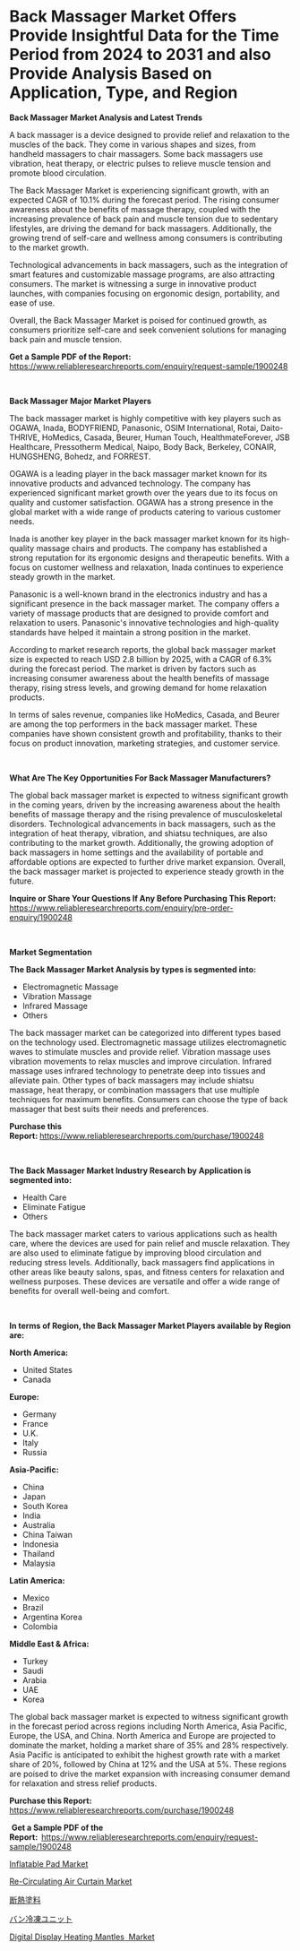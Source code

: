 <p><h1>Back Massager Market Offers Provide Insightful Data for the Time Period from 2024 to 2031 and also Provide Analysis Based on Application, Type, and Region</h1></p><p><strong>Back Massager Market Analysis and Latest Trends</strong></p>
<p><p>A back massager is a device designed to provide relief and relaxation to the muscles of the back. They come in various shapes and sizes, from handheld massagers to chair massagers. Some back massagers use vibration, heat therapy, or electric pulses to relieve muscle tension and promote blood circulation.</p><p>The Back Massager Market is experiencing significant growth, with an expected CAGR of 10.1% during the forecast period. The rising consumer awareness about the benefits of massage therapy, coupled with the increasing prevalence of back pain and muscle tension due to sedentary lifestyles, are driving the demand for back massagers. Additionally, the growing trend of self-care and wellness among consumers is contributing to the market growth.</p><p>Technological advancements in back massagers, such as the integration of smart features and customizable massage programs, are also attracting consumers. The market is witnessing a surge in innovative product launches, with companies focusing on ergonomic design, portability, and ease of use.</p><p>Overall, the Back Massager Market is poised for continued growth, as consumers prioritize self-care and seek convenient solutions for managing back pain and muscle tension.</p></p>
<p><strong>Get a Sample PDF of the Report:&nbsp;</strong> <a href="https://www.reliableresearchreports.com/enquiry/request-sample/1900248">https://www.reliableresearchreports.com/enquiry/request-sample/1900248</a></p>
<p>&nbsp;</p>
<p><strong>Back Massager Major Market Players</strong></p>
<p><p>The back massager market is highly competitive with key players such as OGAWA, Inada, BODYFRIEND, Panasonic, OSIM International, Rotai, Daito-THRIVE, HoMedics, Casada, Beurer, Human Touch, HealthmateForever, JSB Healthcare, Pressotherm Medical, Naipo, Body Back, Berkeley, CONAIR, HUNGSHENG, Bohedz, and FORREST.</p><p>OGAWA is a leading player in the back massager market known for its innovative products and advanced technology. The company has experienced significant market growth over the years due to its focus on quality and customer satisfaction. OGAWA has a strong presence in the global market with a wide range of products catering to various customer needs.</p><p>Inada is another key player in the back massager market known for its high-quality massage chairs and products. The company has established a strong reputation for its ergonomic designs and therapeutic benefits. With a focus on customer wellness and relaxation, Inada continues to experience steady growth in the market.</p><p>Panasonic is a well-known brand in the electronics industry and has a significant presence in the back massager market. The company offers a variety of massage products that are designed to provide comfort and relaxation to users. Panasonic's innovative technologies and high-quality standards have helped it maintain a strong position in the market.</p><p>According to market research reports, the global back massager market size is expected to reach USD 2.8 billion by 2025, with a CAGR of 6.3% during the forecast period. The market is driven by factors such as increasing consumer awareness about the health benefits of massage therapy, rising stress levels, and growing demand for home relaxation products. </p><p>In terms of sales revenue, companies like HoMedics, Casada, and Beurer are among the top performers in the back massager market. These companies have shown consistent growth and profitability, thanks to their focus on product innovation, marketing strategies, and customer service.</p></p>
<p>&nbsp;</p>
<p><strong>What Are The Key Opportunities For Back Massager Manufacturers?</strong></p>
<p><p>The global back massager market is expected to witness significant growth in the coming years, driven by the increasing awareness about the health benefits of massage therapy and the rising prevalence of musculoskeletal disorders. Technological advancements in back massagers, such as the integration of heat therapy, vibration, and shiatsu techniques, are also contributing to the market growth. Additionally, the growing adoption of back massagers in home settings and the availability of portable and affordable options are expected to further drive market expansion. Overall, the back massager market is projected to experience steady growth in the future.</p></p>
<p><strong>Inquire or Share Your Questions If Any Before Purchasing This Report:</strong> <a href="https://www.reliableresearchreports.com/enquiry/pre-order-enquiry/1900248">https://www.reliableresearchreports.com/enquiry/pre-order-enquiry/1900248</a></p>
<p>&nbsp;</p>
<p><strong>Market Segmentation</strong></p>
<p><strong>The Back Massager Market Analysis by types is segmented into:</strong></p>
<p><ul><li>Electromagnetic Massage</li><li>Vibration Massage</li><li>Infrared Massage</li><li>Others</li></ul></p>
<p><p>The back massager market can be categorized into different types based on the technology used. Electromagnetic massage utilizes electromagnetic waves to stimulate muscles and provide relief. Vibration massage uses vibration movements to relax muscles and improve circulation. Infrared massage uses infrared technology to penetrate deep into tissues and alleviate pain. Other types of back massagers may include shiatsu massage, heat therapy, or combination massagers that use multiple techniques for maximum benefits. Consumers can choose the type of back massager that best suits their needs and preferences.</p></p>
<p><strong>Purchase this Report:&nbsp;</strong><a href="https://www.reliableresearchreports.com/purchase/1900248">https://www.reliableresearchreports.com/purchase/1900248</a></p>
<p>&nbsp;</p>
<p><strong>The Back Massager Market Industry Research by Application is segmented into:</strong></p>
<p><ul><li>Health Care</li><li>Eliminate Fatigue</li><li>Others</li></ul></p>
<p><p>The back massager market caters to various applications such as health care, where the devices are used for pain relief and muscle relaxation. They are also used to eliminate fatigue by improving blood circulation and reducing stress levels. Additionally, back massagers find applications in other areas like beauty salons, spas, and fitness centers for relaxation and wellness purposes. These devices are versatile and offer a wide range of benefits for overall well-being and comfort.</p></p>
<p>&nbsp;</p>
<p><strong>In terms of Region, the Back Massager Market Players available by Region are:</strong></p>
<p>
    <p> <strong> North America: </strong>
        <ul>
            <li>United States</li>
            <li>Canada</li>
        </ul>
        </p> 
    <p> <strong> Europe: </strong>
        <ul>
            <li>Germany</li>
            <li>France</li>
            <li>U.K.</li>
            <li>Italy</li>
            <li>Russia</li>
        </ul>
        </p> 
    <p> <strong> Asia-Pacific: </strong>
        <ul>
            <li>China</li>
            <li>Japan</li>
            <li>South Korea</li>
            <li>India</li>
            <li>Australia</li>
            <li>China Taiwan</li>
            <li>Indonesia</li>
            <li>Thailand</li>
            <li>Malaysia</li>
        </ul>
        </p> 
    <p> <strong> Latin America: </strong>
        <ul>
            <li>Mexico</li>
            <li>Brazil</li>
            <li>Argentina Korea</li>
            <li>Colombia</li>
        </ul>
        </p> 
    <p> <strong> Middle East & Africa: </strong>
        <ul>
            <li>Turkey</li>
            <li>Saudi</li>
            <li>Arabia</li>
            <li>UAE</li>
            <li>Korea</li>
        </ul>
    </p>
    </p>
<p><p>The global back massager market is expected to witness significant growth in the forecast period across regions including North America, Asia Pacific, Europe, the USA, and China. North America and Europe are projected to dominate the market, holding a market share of 35% and 28% respectively. Asia Pacific is anticipated to exhibit the highest growth rate with a market share of 20%, followed by China at 12% and the USA at 5%. These regions are poised to drive the market expansion with increasing consumer demand for relaxation and stress relief products.</p></p>
<p><strong>Purchase this Report: </strong><a href="https://www.reliableresearchreports.com/purchase/1900248">https://www.reliableresearchreports.com/purchase/1900248</a></p>
<p>&nbsp;<strong>Get a Sample PDF of the Report:&nbsp;&nbsp;</strong><a href="https://www.reliableresearchreports.com/enquiry/request-sample/1900248">https://www.reliableresearchreports.com/enquiry/request-sample/1900248</a></p>
<p><strong></strong></p>
<p><p><a href="https://github.com/jaidynmorantestelletmjzya/Market-Research-Report-List-1/blob/main/inflatable-pad-market.md">Inflatable Pad Market</a></p><p><a href="https://issuu.com/reportprime-2/docs/re-circulating-air-curtain-market-size-2030.pptx">Re-Circulating Air Curtain Market</a></p><p><a href="https://github.com/SantosDicki04/Market-Research-Report-List-1/blob/main/14197496070.md">断熱塗料</a></p><p><a href="https://medium.com/@evekerluke2023/%E3%83%90%E3%83%B3%E5%86%B7%E8%94%B5%E3%83%A6%E3%83%8B%E3%83%83%E3%83%88%E5%B8%82%E5%A0%B4-%E5%B8%82%E5%A0%B4cagr-%E5%B8%82%E5%A0%B4%E3%83%88%E3%83%AC%E3%83%B3%E3%83%89-%E6%88%90%E9%95%B7%E6%88%A6%E7%95%A5%E3%81%AB%E9%96%A2%E3%81%99%E3%82%8B%E6%B4%9E%E5%AF%9F-407c513a1361">バン冷凍ユニット</a></p><p><a href="https://issuu.com/reportprime-2/docs/digital-display-heating-mantles-market-size-2030.p">Digital Display Heating Mantles  Market</a></p></p>
